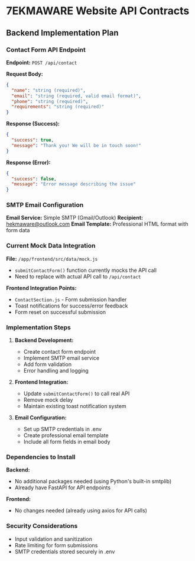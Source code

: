 # 7EKMAWARE Website API Contracts

## Backend Implementation Plan

### Contact Form API Endpoint

**Endpoint:** `POST /api/contact`

**Request Body:**
```json
{
  "name": "string (required)",
  "email": "string (required, valid email format)",
  "phone": "string (required)",
  "requirements": "string (required)"
}
```

**Response (Success):**
```json
{
  "success": true,
  "message": "Thank you! We will be in touch soon!"
}
```

**Response (Error):**
```json
{
  "success": false,
  "message": "Error message describing the issue"
}
```

### SMTP Email Configuration

**Email Service:** Simple SMTP (Gmail/Outlook)
**Recipient:** hekmaware@outlook.com
**Email Template:** Professional HTML format with form data

### Current Mock Data Integration

**File:** `/app/frontend/src/data/mock.js`
- `submitContactForm()` function currently mocks the API call
- Need to replace with actual API call to `/api/contact`

**Frontend Integration Points:**
- `ContactSection.js` - Form submission handler
- Toast notifications for success/error feedback
- Form reset on successful submission

### Implementation Steps

1. **Backend Development:**
   - Create contact form endpoint
   - Implement SMTP email service
   - Add form validation
   - Error handling and logging

2. **Frontend Integration:**
   - Update `submitContactForm()` to call real API
   - Remove mock delay
   - Maintain existing toast notification system

3. **Email Configuration:**
   - Set up SMTP credentials in .env
   - Create professional email template
   - Include all form fields in email body

### Dependencies to Install

**Backend:**
- No additional packages needed (using Python's built-in smtplib)
- Already have FastAPI for API endpoints

**Frontend:**
- No changes needed (already using axios for API calls)

### Security Considerations

- Input validation and sanitization
- Rate limiting for form submissions
- SMTP credentials stored securely in .env